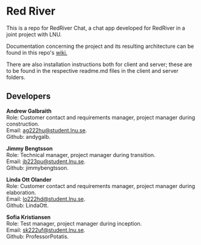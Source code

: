 # Red River

This is a repo for RedRiver Chat, a chat app developed for RedRiver in a joint project with LNU.    

Documentation concerning the project and its resulting architecture can be found in this repo's [wiki.](https://github.com/jimmybengtsson/grupp03-redriver/wiki) 

There are also installation instructions both for client and server; these are to be found in the respective readme.md files in the client and server folders.

## Developers

**Andrew Galbraith**  
Role: Customer contact and requirements manager, project manager during construction.  
Email: ag222hu@student.lnu.se.  
Github: andygalb.

**Jimmy Bengtsson**  
Role: Technical manager, project manager during transition.  
Email: jb223pu@student.lnu.se.  
Github: jimmybengtsson.

**Linda Ott Olander**  
Role: Customer contact and requirements manager, project manager during elaboration.  
Email: lo222hd@student.lnu.se.  
Github: LindaOtt.

**Sofia Kristiansen**  
Role: Test manager, project manager during inception.  
Email: sk222uf@student.lnu.se.  
Github: ProfessorPotatis.

